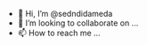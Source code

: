 - 👋 Hi, I’m @sedndidameda
- 💞️ I’m looking to collaborate on ...
- 📫 How to reach me ...

<!---
sedndidameda/sedndidameda is a ✨ special ✨ repository because its `README.md` (this file) appears on your GitHub profile.
You can click the Preview link to take a look at your changes.
--->
